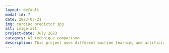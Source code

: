 ```yaml
---
layout: default
modal-id: 7
date: 2023-07-21
img: cardiac predictor.jpg
alt: image-alt
project-date: July 2023
category: AI technique comparison
description: This project uses different machine learning and artificial neural network to test which technique will most accurately predict a heart attack. link: https://github.com/chhendley/chhendley_python_projects/raw/main/heart_attach_predictor.ipynb
---
```


